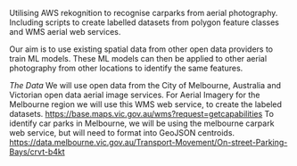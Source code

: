 
Utilising AWS rekognition to recognise carparks from aerial photography.  Including scripts to create labelled datasets from polygon feature classes and WMS aerial web services.

Our aim is to use existing spatial data from other open data providers to train ML models.
These ML models can then be applied to other aerial photography from other locations to identify the same features.

*The Data*
We will use open data from the City of Melbourne, Australia and Victorian open data aerial image services.
For Aerial Imagery for the Melbourne region we will use this WMS web service, to create the labeled datasets.
https://base.maps.vic.gov.au/wms?request=getcapabilities
To identify car parks in Melbourne, we will be using the melbourne carpark web service, but will need to format into GeoJSON centroids.
https://data.melbourne.vic.gov.au/Transport-Movement/On-street-Parking-Bays/crvt-b4kt 
